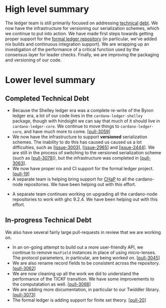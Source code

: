 # High level summary

The ledger team is still primarily focused on addressing
[technical](https://github.com/input-output-hk/cardano-ledger/issues?q=is%3Aissue+is%3Aopen+label%3A%22%3Acredit_card%3A+technical-debt%22)
[debt](https://github.com/input-output-hk/cardano-ledger/projects/3).
We now have the infrastructure for versioning our serialization schemes,
which we continue to put into action.
We have made first steps towards getting proper support for the
[formal ledger repository](https://github.com/input-output-hk/formal-ledger-specifications)
(in particular, we've added nix builds and
continuous integration support).
We are wrapping up an investigation of the performance of a critical
function used by the consensus layer for leader checks.
Finally, we are improving the packaging and versioning of our code.

# Lower level summary

## Completed Technical Debt

- Because the Shelley ledger era was a complete re-write of the Byron ledger era, a lot of
  our code lives in the `cardano-ledger-shelley` package, though with hindsight we can say that
  much of it should live in `cardano-ledger-core`.
  We continue to move things to `cardano-ledger-core`, and have much more to come. [[pull-3059]]
- We now have the infrastructure to support **versioned** serialization schemes.
  The inability to do this has caused us caused us a lot difficulties,
  such as [[issue-3003]], [[issue-2965]] and [[issue-2444]].
  We are still in the process of switching to the versioned serialization scheme
  (such as [[pull-3078]]),
  but the infrastructure was completed in [[pull-3063]].
- We now have proper nix and CI support for the formal ledger project. [[pull-19]]
- A separate team is helping bring support for
  [CHaP](https://github.com/input-output-hk/cardano-haskell-packages)
  to all the cardano-node repositories.
  We have been helping out with this effort.
* A separate team continues working on upgrading all the
  cardano-node repositories to work with ghc 9.2.4.
  We have been helping out with this effort.

## In-progress Technical Debt

We also have several fairly large pull-requests in review
that we are working on.

- In an on-going attempt to build out a more user-friendly API,
  we continue to remove `HasField` instances in place of using micro-lenses.
  The protocol parameters, in particular, are being worked on. [[pull-3045]]
- We are also rename record fields to be consistent across the repository. [[pull-3062]]
- We are now cleaning up all the work we did to understand the performance
  of the TICKF transition. We have some improvements to the computatation
  as well. [[pull-3068]]
- We are adding more documentation, in particular to our Twiddler library. [[pull-3073]]
- The formal ledger is adding support for finite set theory. [[pull-20]]

[issue-2444]: https://github.com/input-output-hk/cardano-ledger/issues/2444
[issue-2965]: https://github.com/input-output-hk/cardano-ledger/issues/2965
[issue-3003]: https://github.com/input-output-hk/cardano-ledger/issues/3003

[pull-3059]: https://github.com/input-output-hk/cardano-ledger/pull/3059
[pull-3045]: https://github.com/input-output-hk/cardano-ledger/pull/3045
[pull-3062]: https://github.com/input-output-hk/cardano-ledger/pull/3062
[pull-3063]: https://github.com/input-output-hk/cardano-ledger/pull/3063
[pull-3068]: https://github.com/input-output-hk/cardano-ledger/pull/3068
[pull-3073]: https://github.com/input-output-hk/cardano-ledger/pull/3073
[pull-3078]: https://github.com/input-output-hk/cardano-ledger/pull/3078
[pull-19]: https://github.com/input-output-hk/formal-ledger-specifications/pull/19
[pull-20]: https://github.com/input-output-hk/formal-ledger-specifications/pull/20
